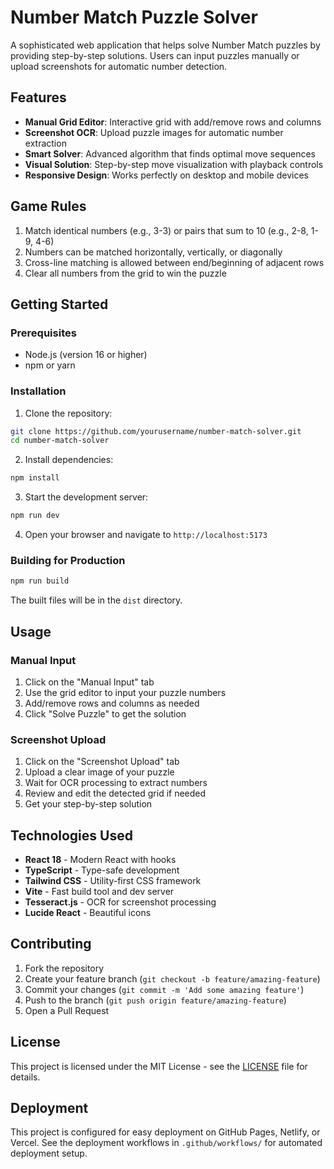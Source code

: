# Number Match Puzzle Solver

A sophisticated web application that helps solve Number Match puzzles by providing step-by-step solutions. Users can input puzzles manually or upload screenshots for automatic number detection.

## Features

- **Manual Grid Editor**: Interactive grid with add/remove rows and columns
- **Screenshot OCR**: Upload puzzle images for automatic number extraction
- **Smart Solver**: Advanced algorithm that finds optimal move sequences
- **Visual Solution**: Step-by-step move visualization with playback controls
- **Responsive Design**: Works perfectly on desktop and mobile devices

## Game Rules

1. Match identical numbers (e.g., 3-3) or pairs that sum to 10 (e.g., 2-8, 1-9, 4-6)
2. Numbers can be matched horizontally, vertically, or diagonally
3. Cross-line matching is allowed between end/beginning of adjacent rows
4. Clear all numbers from the grid to win the puzzle

## Getting Started

### Prerequisites

- Node.js (version 16 or higher)
- npm or yarn

### Installation

1. Clone the repository:
```bash
git clone https://github.com/yourusername/number-match-solver.git
cd number-match-solver
```

2. Install dependencies:
```bash
npm install
```

3. Start the development server:
```bash
npm run dev
```

4. Open your browser and navigate to `http://localhost:5173`

### Building for Production

```bash
npm run build
```

The built files will be in the `dist` directory.

## Usage

### Manual Input
1. Click on the "Manual Input" tab
2. Use the grid editor to input your puzzle numbers
3. Add/remove rows and columns as needed
4. Click "Solve Puzzle" to get the solution

### Screenshot Upload
1. Click on the "Screenshot Upload" tab
2. Upload a clear image of your puzzle
3. Wait for OCR processing to extract numbers
4. Review and edit the detected grid if needed
5. Get your step-by-step solution

## Technologies Used

- **React 18** - Modern React with hooks
- **TypeScript** - Type-safe development
- **Tailwind CSS** - Utility-first CSS framework
- **Vite** - Fast build tool and dev server
- **Tesseract.js** - OCR for screenshot processing
- **Lucide React** - Beautiful icons

## Contributing

1. Fork the repository
2. Create your feature branch (`git checkout -b feature/amazing-feature`)
3. Commit your changes (`git commit -m 'Add some amazing feature'`)
4. Push to the branch (`git push origin feature/amazing-feature`)
5. Open a Pull Request

## License

This project is licensed under the MIT License - see the [LICENSE](LICENSE) file for details.

## Deployment

This project is configured for easy deployment on GitHub Pages, Netlify, or Vercel. See the deployment workflows in `.github/workflows/` for automated deployment setup.